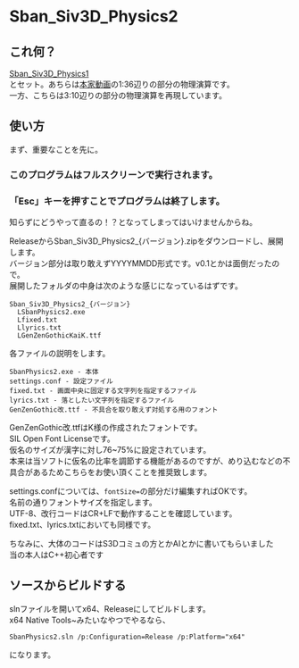 # Sban_Siv3D_Physics2  
  
## これ何？  
[Sban_Siv3D_Physics1](https://github.com/0x-sinsu/Sban_Siv3D_Physics1)  
とセット。あちらは[本家動画](https://www.youtube.com/watch?v=7CUpc5K1li4)の1:36辺りの部分の物理演算です。  
一方、こちらは3:10辺りの部分の物理演算を再現しています。  
  
## 使い方  
まず、重要なことを先に。  

### このプログラムはフルスクリーンで実行されます。  
### 「Esc」キーを押すことでプログラムは終了します。  

知らずにどうやって直るの！？となってしまってはいけませんからね。  
  
ReleaseからSban_Siv3D_Physics2_{バージョン}.zipをダウンロードし、展開します。  
バージョン部分は取り敢えずYYYYMMDD形式です。v0.1とかは面倒だったので。  
展開したフォルダの中身は次のような感じになっているはずです。  
  
```
Sban_Siv3D_Physics2_{バージョン}
  LSbanPhysics2.exe
  Lfixed.txt
  Llyrics.txt
  LGenZenGothicKaiK.ttf
```

各ファイルの説明をします。  
  
    SbanPhysics2.exe - 本体  
    settings.conf - 設定ファイル  
    fixed.txt - 画面中央に固定する文字列を指定するファイル  
    lyrics.txt - 落としたい文字列を指定するファイル  
    GenZenGothic改.ttf - 不具合を取り敢えず対処する用のフォント  
  
GenZenGothic改.ttfはK様の作成されたフォントです。  
SIL Open Font Licenseです。  
仮名のサイズが漢字に対し76~75%に設定されています。  
本来は当ソフトに仮名の比率を調節する機能があるのですが、めり込むなどの不具合があるためこちらをお使い頂くことを推奨致します。  

settings.confについては、`fontSize=`の部分だけ編集すればOKです。  
名前の通りフォントサイズを指定します。  
UTF-8、改行コードはCR+LFで動作することを確認しています。  
fixed.txt、lyrics.txtにおいても同様です。


ちなみに、大体のコードはS3Dコミュの方とかAIとかに書いてもらいました  
当の本人はC++初心者です  
  
  
## ソースからビルドする  
slnファイルを開いてx64、Releaseにしてビルドします。  
x64 Native Tools~みたいなやつでやるなら、
```
SbanPhysics2.sln /p:Configuration=Release /p:Platform="x64"
```
になります。
